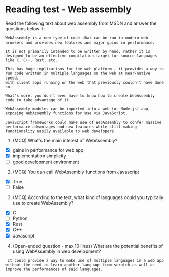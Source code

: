 # Reading test - Web assembly
 
Read the following text about web assembly from MSDN and answer the questions below it:
```
WebAssembly is a new type of code that can be run in modern web browsers and provides new features and major gains in performance.

It is not primarily intended to be written by hand, rather it is designed to be an effective compilation target for source languages like C, C++, Rust, etc.

This has huge implications for the web platform — it provides a way to run code written in multiple languages on the web at near-native speed,
with client apps running on the web that previously couldn't have done so.

What's more, you don't even have to know how to create WebAssembly code to take advantage of it.

WebAssembly modules can be imported into a web (or Node.js) app, exposing WebAssembly functions for use via JavaScript.

JavaScript frameworks could make use of WebAssembly to confer massive performance advantages and new features while still making functionality easily available to web developers.
```

1. (MCQ) What's the main interest of WebAssembly?
  - [X] gains in performance for web app
  - [X] implementation simplicity
  - [ ] good development environment

2. (MCQ) You can call WebAssembly functions from Javascript
  - [X] True
  - [ ] False

3. (MCQ) According to the text, what kind of languages could you typically use to create WebAssembly?
  - [X] C
  - [ ] Python
  - [X] Rust
  - [X] C++
  - [X] Javascript

4. (Open-ended question - max 10 lines) What are the potential benefits of using WebAssembly in web development?

```text
 It could provide a way to make use of multiple languages in a web app without the need to learn another language from scratch as well as improve the performances of said languages.
```
